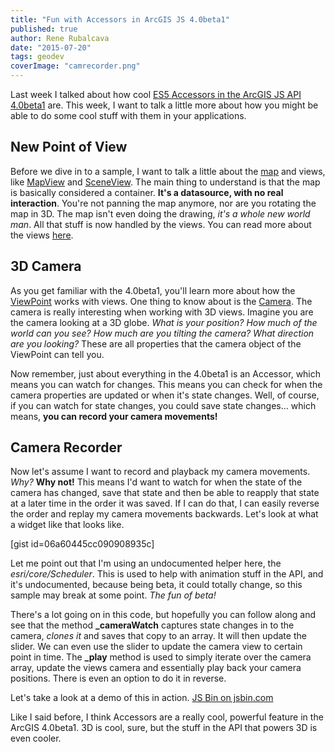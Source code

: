 ```yaml
---
title: "Fun with Accessors in ArcGIS JS 4.0beta1"
published: true
author: Rene Rubalcava
date: "2015-07-20"
tags: geodev
coverImage: "camrecorder.png"
---
```


Last week I talked about how cool [ES5 Accessors in the ArcGIS JS API 4.0beta1](http://odoe.net/blog/arcgis-js-api-4-0beta1-accessors/) are. This week, I want to talk a little more about how you might be able to do some cool stuff with them in your applications.

## New Point of View

Before we dive in to a sample, I want to talk a little about the [map](https://developers.arcgis.com/javascript/beta/api-reference/esri-Map.html) and views, like [MapView](https://developers.arcgis.com/javascript/beta/api-reference/esri-views-MapView.html) and [SceneView](https://developers.arcgis.com/javascript/beta/api-reference/esri-views-SceneView.html). The main thing to understand is that the map is basically considered a container. **It's a datasource, with no real interaction**. You're not panning the map anymore, nor are you rotating the map in 3D. The map isn't even doing the drawing, _it's a whole new world man_. All that stuff is now handled by the views. You can read more about the views [here](https://developers.arcgis.com/javascript/beta/guide/migrating/#views).

## 3D Camera

As you get familiar with the 4.0beta1, you'll learn more about how the [ViewPoint](https://developers.arcgis.com/javascript/beta/api-reference/esri-Viewpoint.html) works with views. One thing to know about is the [Camera](https://developers.arcgis.com/javascript/beta/api-reference/esri-Camera.html). The camera is really interesting when working with 3D views. Imagine you are the camera looking at a 3D globe. _What is your position? How much of the world can you see? How much are you tilting the camera? What direction are you looking?_ These are all properties that the camera object of the ViewPoint can tell you.

Now remember, just about everything in the 4.0beta1 is an Accessor, which means you can watch for changes. This means you can check for when the camera properties are updated or when it's state changes. Well, of course, if you can watch for state changes, you could save state changes... which means, **you can record your camera movements!**

## Camera Recorder

Now let's assume I want to record and playback my camera movements. _Why?_ **Why not!** This means I'd want to watch for when the state of the camera has changed, save that state and then be able to reapply that state at a later time in the order it was saved. If I can do that, I can easily reverse the order and replay my camera movements backwards. Let's look at what a widget like that looks like.

\[gist id=06a60445cc090908935c\]

Let me point out that I'm using an undocumented helper here, the _esri/core/Scheduler_. This is used to help with animation stuff in the API, and it's undocumented, because being beta, it could totally change, so this sample may break at some point. _The fun of beta!_

There's a lot going on in this code, but hopefully you can follow along and see that the method **\_cameraWatch** captures state changes in to the camera, _clones it_ and saves that copy to an array. It will then update the slider. We can even use the slider to update the camera view to certain point in time. The **\_play** method is used to simply iterate over the camera array, update the views camera and essentially play back your camera positions. There is even an option to do it in reverse.

Let's take a look at a demo of this in action. [JS Bin on jsbin.com](http://jsbin.com/sodeda/1/embed?output)
<script src="http://static.jsbin.com/js/embed.min.js?3.34.0"></script>

Like I said before, I think Accessors are a really cool, powerful feature in the ArcGIS 4.0beta1. 3D is cool, sure, but the stuff in the API that powers 3D is even cooler.
